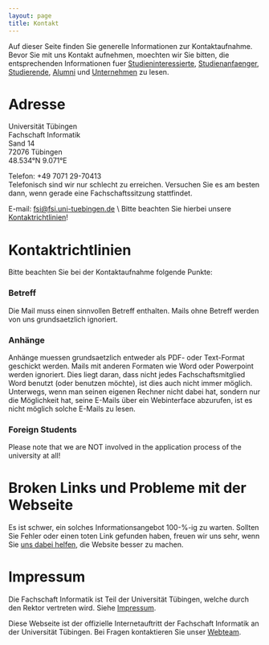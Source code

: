 ```yaml
---
layout: page
title: Kontakt
---
```


Auf dieser Seite finden Sie generelle Informationen zur Kontaktaufnahme. Bevor
Sie mit uns Kontakt aufnehmen, moechten wir Sie bitten, die entsprechenden
Informationen fuer [Studieninteressierte](/infos/studieninteressierte/),
[Studienanfaenger](/infos/studienanfaenger/),
[Studierende](/infos/studierende/), [Alumni](/infos/alumni/) und
[Unternehmen](/infos/unternehmen/) zu lesen.

# Adresse
Universität Tübingen  
Fachschaft Informatik  
Sand 14  
72076 Tübingen  
48.534°N 9.071°E  

<link rel="stylesheet" href="https://openlayers.org/en/v4.6.5/css/ol.css" type="text/css">
<script src="/js/ol.js" type="text/javascript"></script>
<div id="map" class="map"></div>
<script src="/js/map.js" type="text/javascript"></script>

Telefon: +49 7071 29-70413  
Telefonisch sind wir nur schlecht zu erreichen. Versuchen Sie es am besten dann,
wenn gerade eine Fachschaftssitzung stattfindet.  

E-mail: [fsi@fsi.uni-tuebingen.de](mailto:fsi@fsi.uni-tuebingen.de) \\
Bitte beachten Sie hierbei unsere
 [Kontaktrichtlinien](/kontakt/#Kontaktrichtlinien)!


# Kontaktrichtlinien

Bitte beachten Sie bei der Kontaktaufnahme folgende Punkte:

### Betreff
Die Mail muss einen sinnvollen Betreff enthalten. Mails ohne Betreff werden von
uns grundsaetzlich ignoriert.

### Anhänge
Anhänge muessen grundsaetzlich entweder als PDF- oder Text-Format geschickt
werden. Mails mit anderen Formaten wie Word oder Powerpoint werden ignoriert.
Dies liegt daran, dass nicht jedes Fachschaftsmitglied Word benutzt
(oder benutzen möchte), ist dies auch nicht immer möglich. Unterwegs, wenn man
seinen eigenen Rechner nicht dabei hat, sondern nur die Möglichkeit hat, seine
E-Mails über ein Webinterface abzurufen, ist es nicht möglich solche E-Mails zu
lesen.

### Foreign Students
Please note that we are NOT involved in the application process of the
university at all!



# Broken Links und Probleme mit der Webseite
Es ist schwer, ein solches Informationsangebot 100-%-ig zu warten.
Sollten Sie Fehler oder einen toten Link gefunden haben, freuen wir uns sehr,
wenn Sie [uns dabei helfen](/CONTRIBUTING/), die Website besser zu machen.


# Impressum

Die Fachschaft Informatik ist Teil der Universität Tübingen, welche durch den
Rektor vertreten wird. Siehe
[Impressum](http://www.uni-tuebingen.de/impressum.html).

Diese Webseite ist der offizielle Internetauftritt der Fachschaft Informatik an
der Universität Tübingen. Bei Fragen kontaktieren Sie unser
[Webteam](https://github.com/orgs/fsi-tue/teams/website).
